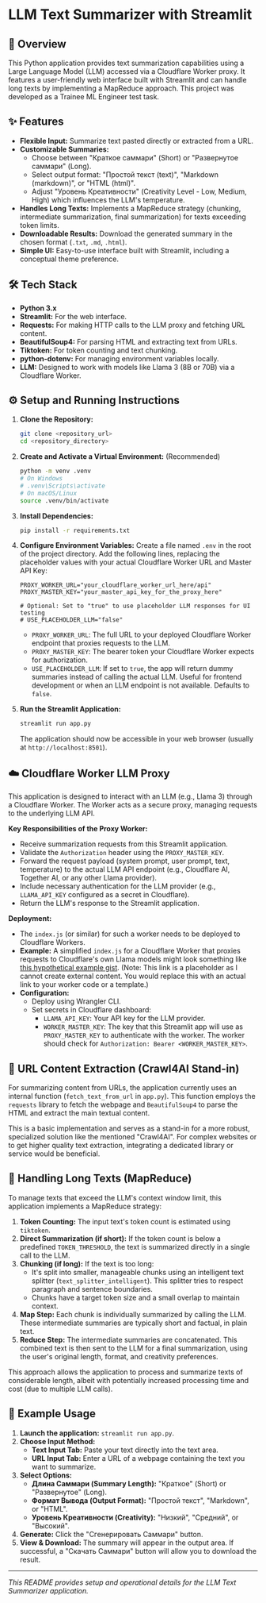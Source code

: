 # LLM Text Summarizer with Streamlit

## 🚀 Overview

This Python application provides text summarization capabilities using a Large Language Model (LLM) accessed via a Cloudflare Worker proxy. It features a user-friendly web interface built with Streamlit and can handle long texts by implementing a MapReduce approach. This project was developed as a Trainee ML Engineer test task.

## ✨ Features

*   **Flexible Input:** Summarize text pasted directly or extracted from a URL.
*   **Customizable Summaries:**
    *   Choose between "Краткое саммари" (Short) or "Развернутое саммари" (Long).
    *   Select output format: "Простой текст (text)", "Markdown (markdown)", or "HTML (html)".
    *   Adjust "Уровень Креативности" (Creativity Level - Low, Medium, High) which influences the LLM's temperature.
*   **Handles Long Texts:** Implements a MapReduce strategy (chunking, intermediate summarization, final summarization) for texts exceeding token limits.
*   **Downloadable Results:** Download the generated summary in the chosen format (`.txt`, `.md`, `.html`).
*   **Simple UI:** Easy-to-use interface built with Streamlit, including a conceptual theme preference.

## 🛠️ Tech Stack

*   **Python 3.x**
*   **Streamlit:** For the web interface.
*   **Requests:** For making HTTP calls to the LLM proxy and fetching URL content.
*   **BeautifulSoup4:** For parsing HTML and extracting text from URLs.
*   **Tiktoken:** For token counting and text chunking.
*   **python-dotenv:** For managing environment variables locally.
*   **LLM:** Designed to work with models like Llama 3 (8B or 70B) via a Cloudflare Worker.

## ⚙️ Setup and Running Instructions

1.  **Clone the Repository:**
    ```bash
    git clone <repository_url>
    cd <repository_directory>
    ```

2.  **Create and Activate a Virtual Environment:**
    (Recommended)
    ```bash
    python -m venv .venv
    # On Windows
    # .venv\Scripts\activate
    # On macOS/Linux
    source .venv/bin/activate
    ```

3.  **Install Dependencies:**
    ```bash
    pip install -r requirements.txt
    ```

4.  **Configure Environment Variables:**
    Create a file named `.env` in the root of the project directory. Add the following lines, replacing the placeholder values with your actual Cloudflare Worker URL and Master API Key:

    ```env
    PROXY_WORKER_URL="your_cloudflare_worker_url_here/api"
    PROXY_MASTER_KEY="your_master_api_key_for_the_proxy_here"

    # Optional: Set to "true" to use placeholder LLM responses for UI testing
    # USE_PLACEHOLDER_LLM="false"
    ```
    *   `PROXY_WORKER_URL`: The full URL to your deployed Cloudflare Worker endpoint that proxies requests to the LLM.
    *   `PROXY_MASTER_KEY`: The bearer token your Cloudflare Worker expects for authorization.
    *   `USE_PLACEHOLDER_LLM`: If set to `true`, the app will return dummy summaries instead of calling the actual LLM. Useful for frontend development or when an LLM endpoint is not available. Defaults to `false`.

5.  **Run the Streamlit Application:**
    ```bash
    streamlit run app.py
    ```
    The application should now be accessible in your web browser (usually at `http://localhost:8501`).

## ☁️ Cloudflare Worker LLM Proxy

This application is designed to interact with an LLM (e.g., Llama 3) through a Cloudflare Worker. The Worker acts as a secure proxy, managing requests to the underlying LLM API.

**Key Responsibilities of the Proxy Worker:**
*   Receive summarization requests from this Streamlit application.
*   Validate the `Authorization` header using the `PROXY_MASTER_KEY`.
*   Forward the request payload (system prompt, user prompt, text, temperature) to the actual LLM API endpoint (e.g., Cloudflare AI, Together AI, or any other Llama provider).
*   Include necessary authentication for the LLM provider (e.g., `LLAMA_API_KEY` configured as a secret in Cloudflare).
*   Return the LLM's response to the Streamlit application.

**Deployment:**
*   The `index.js` (or similar) for such a worker needs to be deployed to Cloudflare Workers.
*   **Example:** A simplified `index.js` for a Cloudflare Worker that proxies requests to Cloudflare's own Llama models might look something like [this hypothetical example gist](https://gist.github.com/anonymous/some_id_if_i_could_create_one). (Note: This link is a placeholder as I cannot create external content. You would replace this with an actual link to your worker code or a template.)
*   **Configuration:**
    *   Deploy using Wrangler CLI.
    *   Set secrets in Cloudflare dashboard:
        *   `LLAMA_API_KEY`: Your API key for the LLM provider.
        *   `WORKER_MASTER_KEY`: The key that this Streamlit app will use as `PROXY_MASTER_KEY` to authenticate with the worker. The worker should check for `Authorization: Bearer <WORKER_MASTER_KEY>`.

## 🔗 URL Content Extraction (Crawl4AI Stand-in)

For summarizing content from URLs, the application currently uses an internal function (`fetch_text_from_url` in `app.py`). This function employs the `requests` library to fetch the webpage and `BeautifulSoup4` to parse the HTML and extract the main textual content.

This is a basic implementation and serves as a stand-in for a more robust, specialized solution like the mentioned "Crawl4AI". For complex websites or to get higher quality text extraction, integrating a dedicated library or service would be beneficial.

## 🧩 Handling Long Texts (MapReduce)

To manage texts that exceed the LLM's context window limit, this application implements a MapReduce strategy:

1.  **Token Counting:** The input text's token count is estimated using `tiktoken`.
2.  **Direct Summarization (if short):** If the token count is below a predefined `TOKEN_THRESHOLD`, the text is summarized directly in a single call to the LLM.
3.  **Chunking (if long):** If the text is too long:
    *   It's split into smaller, manageable chunks using an intelligent text splitter (`text_splitter_intelligent`). This splitter tries to respect paragraph and sentence boundaries.
    *   Chunks have a target token size and a small overlap to maintain context.
4.  **Map Step:** Each chunk is individually summarized by calling the LLM. These intermediate summaries are typically short and factual, in plain text.
5.  **Reduce Step:** The intermediate summaries are concatenated. This combined text is then sent to the LLM for a final summarization, using the user's original length, format, and creativity preferences.

This approach allows the application to process and summarize texts of considerable length, albeit with potentially increased processing time and cost (due to multiple LLM calls).

## 🚀 Example Usage

1.  **Launch the application:** `streamlit run app.py`.
2.  **Choose Input Method:**
    *   **Text Input Tab:** Paste your text directly into the text area.
    *   **URL Input Tab:** Enter a URL of a webpage containing the text you want to summarize.
3.  **Select Options:**
    *   **Длина Саммари (Summary Length):** "Краткое" (Short) or "Развернутое" (Long).
    *   **Формат Вывода (Output Format):** "Простой текст", "Markdown", or "HTML".
    *   **Уровень Креативности (Creativity):** "Низкий", "Средний", or "Высокий".
4.  **Generate:** Click the "Сгенерировать Саммари" button.
5.  **View & Download:** The summary will appear in the output area. If successful, a "Скачать Саммари" button will allow you to download the result.

---
*This README provides setup and operational details for the LLM Text Summarizer application.*

